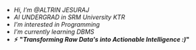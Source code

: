 - _Hi, I’m @ALTRIN JESURAJ_
- _AI UNDERGRAD in SRM University KTR_
- _I’m interested in Programming_
- _I’m currently learning DBMS_
- **⚡** **"_Transforming Raw Data's into Actionable Intelligence :)_"**

<!---
ALTRIN43/ALTRIN43 is a ✨ special ✨ repository because its `README.md` (this file) appears on your GitHub profile.
You can click the Preview link to take a look at your changes.
--->
